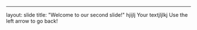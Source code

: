 
---
layout: slide
title: "Welcome to our second slide!"
hjijlj
Your textjljlkj
Use the left arrow to go back!
